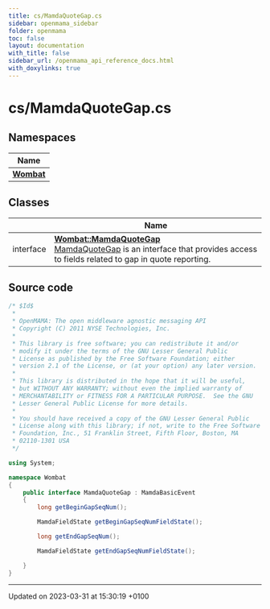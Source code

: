 ```yaml
---
title: cs/MamdaQuoteGap.cs
sidebar: openmama_sidebar
folder: openmama
toc: false
layout: documentation
with_title: false
sidebar_url: /openmama_api_reference_docs.html
with_doxylinks: true
---
```


# cs/MamdaQuoteGap.cs



## Namespaces

| Name           |
| -------------- |
| **[Wombat](namespaceWombat.html)**  |

## Classes

|                | Name           |
| -------------- | -------------- |
| interface | **[Wombat::MamdaQuoteGap](interfaceWombat_1_1MamdaQuoteGap.html)** <br>[MamdaQuoteGap]() is an interface that provides access to fields related to gap in quote reporting.  |




## Source code

```csharp
/* $Id$
 *
 * OpenMAMA: The open middleware agnostic messaging API
 * Copyright (C) 2011 NYSE Technologies, Inc.
 *
 * This library is free software; you can redistribute it and/or
 * modify it under the terms of the GNU Lesser General Public
 * License as published by the Free Software Foundation; either
 * version 2.1 of the License, or (at your option) any later version.
 *
 * This library is distributed in the hope that it will be useful,
 * but WITHOUT ANY WARRANTY; without even the implied warranty of
 * MERCHANTABILITY or FITNESS FOR A PARTICULAR PURPOSE.  See the GNU
 * Lesser General Public License for more details.
 *
 * You should have received a copy of the GNU Lesser General Public
 * License along with this library; if not, write to the Free Software
 * Foundation, Inc., 51 Franklin Street, Fifth Floor, Boston, MA
 * 02110-1301 USA
 */

using System;

namespace Wombat
{
    public interface MamdaQuoteGap : MamdaBasicEvent
    {
        long getBeginGapSeqNum();

        MamdaFieldState getBeginGapSeqNumFieldState();

        long getEndGapSeqNum();

        MamdaFieldState getEndGapSeqNumFieldState();

    }
}
```


-------------------------------

Updated on 2023-03-31 at 15:30:19 +0100
